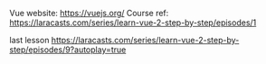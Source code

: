 Vue website: https://vuejs.org/
Course ref: https://laracasts.com/series/learn-vue-2-step-by-step/episodes/1

last lesson
https://laracasts.com/series/learn-vue-2-step-by-step/episodes/9?autoplay=true